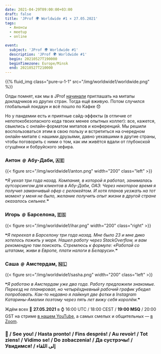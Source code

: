 ```yaml
---
date: 2021-04-29T09:00:00+03:00
draft: false
title: 'JProf 🌍 Worldwide #1 × 27.05.2021'
tags:
  - Анонсы
  - meetup
  - online

event:
  subject: 'JProf 🌍 Worldwide #1'
  description: 'JProf 🌍 Worldwide #1'
  begin: 20210527T190000
  beginTimezone: Europe/Minsk
  end: 20210527T210000
---
```


{{% fluid_img class="pure-u-1-1" src="/img/worldwide1/worldwide.png" %}}

<!--more-->

Олды помнят, как мы в JProf [начинали](../otchet-meetup-29) приглашать на митапы докладчиков из других стран.
Тогда ещё вживую.
Потом случился глобальный локдаун и всё пошло по Кафке 😞

Но у пандемии есть и приятные сайд-эффекты (в отличие от непотокобезопасного кода твоих менее опытных коллег): все, кажется, свыклись с онлайн-форматом митапов и конференций.
Мы решили воспользоваться этим в свою пользу и встретиться на очередном онлайн-митапе с нашими друзьями, давно уехавшими в другие страны, чтобы поговорить с ними о том, как им живётся вдали от глубокской сгущёнки и бобруйского зефира.

### Антон ﹫ Абу-Даби, 🇦🇪

{{< figure src="/img/worldwide1/anton.png" width="200" class="left" >}}

❝<em>Я уехал три года назад. Компания, в которой я работал, занималась аутсорсингом для клиентов в Абу-Даби, ОАЭ. Через некоторое время я получил заманчивый офер с релокейтом. И хотя планов уезжать на тот момент у меня не было, желание получить опыт жизни в другой стране оказалось сильнее.</em>❞

<div class="clearfix"></div>

### Игорь ﹫ Барселона, 🇪🇸

{{< figure src="/img/worldwide1/ihar.png" width="200" class="right" >}}

❝<em>Я переехал в Барселону три года назад. Мне было 23 и мне дико хотелось пожить у моря. Нашел работу через StackOverflow, и вам рекомендую там поискать. Стремлюсь к формуле: «Работай со штатами, живи в Европе, плати налоги в Беларуси».</em>❞

<div class="clearfix"></div>

### Саша ﹫ Амстердам, 🇳🇱

{{< figure src="/img/worldwide1/sasha.png" width="200" class="left" >}}

❝<em>Я работаю в Амстердам уже два года. Работу предложили знакомые. Переезд не планировал, но четырёхдневный рабочий график убедил попробовать. Как-то недавно я лайкнул две фотки в Instagram Катарины-Амалии поэтому через пять лет вижу себя королём.</em>❞

<div class="clearfix"></div>

Ждём всех 📅 **27.05.2021** в ⌚️ 16:00 UTC / 18:00 CEST / **19:00 MSQ** / 20:00 GST на стриме [в нашем YouTube](https://youtu.be/s5wV3HwB0e8), а самых смелых и общительных — [в Zoom](https://us02web.zoom.us/j/87472911613?pwd=WXgyeVBjbktVUUFRUDhVMWx6WGdJQT09).

### 👋 / See you! / Hasta pronto! / Fins després! / Au revoir! / Tot ziens! / Vidimo se! / Do zobaczenia! / Да сустрэчы! / Увидимся! / إلى اللقاء
